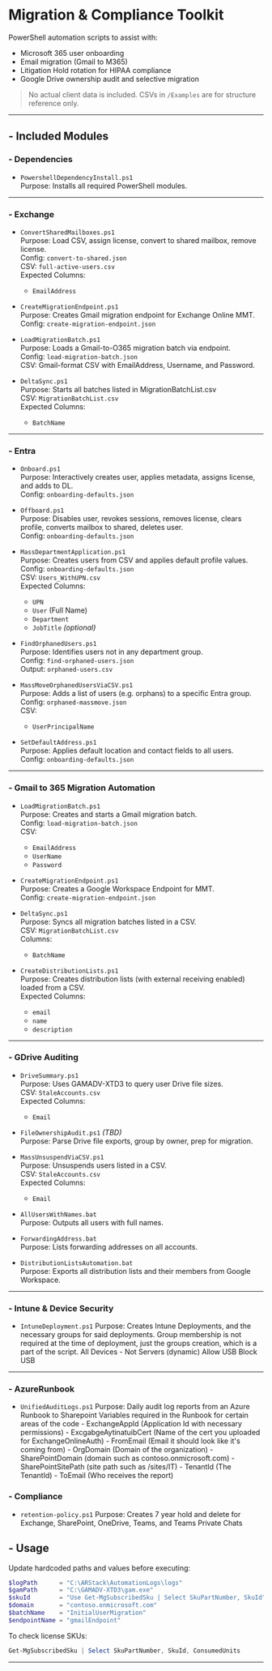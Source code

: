 # Migration & Compliance Toolkit

PowerShell automation scripts to assist with:
- Microsoft 365 user onboarding
- Email migration (Gmail to M365)
- Litigation Hold rotation for HIPAA compliance
- Google Drive ownership audit and selective migration

> No actual client data is included. CSVs in `/Examples` are for structure reference only.

---

## - Included Modules

### - Dependencies
- `PowershellDependencyInstall.ps1`  
    Purpose: Installs all required PowerShell modules.

---

### - Exchange

- `ConvertSharedMailboxes.ps1`  
    Purpose: Load CSV, assign license, convert to shared mailbox, remove license.  
    Config: `convert-to-shared.json`  
    CSV: `full-active-users.csv`  
    Expected Columns:  
    - `EmailAddress`

- `CreateMigrationEndpoint.ps1`  
    Purpose: Creates Gmail migration endpoint for Exchange Online MMT.  
    Config: `create-migration-endpoint.json`

- `LoadMigrationBatch.ps1`  
    Purpose: Loads a Gmail-to-O365 migration batch via endpoint.  
    Config: `load-migration-batch.json`  
    CSV: Gmail-format CSV with EmailAddress, Username, and Password.

- `DeltaSync.ps1`  
    Purpose: Starts all batches listed in MigrationBatchList.csv  
    CSV: `MigrationBatchList.csv`  
    Expected Columns:  
    - `BatchName`

---

### - Entra

- `Onboard.ps1`  
    Purpose: Interactively creates user, applies metadata, assigns license, and adds to DL.  
    Config: `onboarding-defaults.json`

- `Offboard.ps1`  
    Purpose: Disables user, revokes sessions, removes license, clears profile, converts mailbox to shared, deletes user.  
    Config: `onboarding-defaults.json`

- `MassDepartmentApplication.ps1`  
    Purpose: Creates users from CSV and applies default profile values.  
    Config: `onboarding-defaults.json`  
    CSV: `Users_WithUPN.csv`  
    Expected Columns:  
    - `UPN`  
    - `User` (Full Name)  
    - `Department`  
    - `JobTitle` *(optional)*

- `FindOrphanedUsers.ps1`  
    Purpose: Identifies users not in any department group.  
    Config: `find-orphaned-users.json`  
    Output: `orphaned-users.csv`

- `MassMoveOrphanedUsersViaCSV.ps1`  
    Purpose: Adds a list of users (e.g. orphans) to a specific Entra group.  
    Config: `orphaned-massmove.json`  
    CSV:  
    - `UserPrincipalName`

- `SetDefaultAddress.ps1`  
    Purpose: Applies default location and contact fields to all users.  
    Config: `onboarding-defaults.json`

---

### - Gmail to 365 Migration Automation

- `LoadMigrationBatch.ps1`  
    Purpose: Creates and starts a Gmail migration batch.  
    Config: `load-migration-batch.json`  
    CSV:  
    - `EmailAddress`  
    - `UserName`  
    - `Password`

- `CreateMigrationEndpoint.ps1`  
    Purpose: Creates a Google Workspace Endpoint for MMT.  
    Config: `create-migration-endpoint.json`

- `DeltaSync.ps1`  
    Purpose: Syncs all migration batches listed in a CSV.  
    CSV: `MigrationBatchList.csv`  
    Columns:  
    - `BatchName`

- `CreateDistributionLists.ps1`  
    Purpose: Creates distribution lists (with external receiving enabled) loaded from a CSV.  
    Expected Columns:  
    - `email`  
    - `name`  
    - `description`

---

### - GDrive Auditing

- `DriveSummary.ps1`  
    Purpose: Uses GAMADV-XTD3 to query user Drive file sizes.  
    CSV: `StaleAccounts.csv`  
    Expected Columns:  
    - `Email`

- `FileOwnershipAudit.ps1` *(TBD)*  
    Purpose: Parse Drive file exports, group by owner, prep for migration.

- `MassUnsuspendViaCSV.ps1`  
    Purpose: Unsuspends users listed in a CSV.  
    CSV: `StaleAccounts.csv`  
    Expected Columns:  
    - `Email`

- `AllUsersWithNames.bat`  
    Purpose: Outputs all users with full names.

- `ForwardingAddress.bat`  
    Purpose: Lists forwarding addresses on all accounts.

- `DistributionListsAutomation.bat`  
    Purpose: Exports all distribution lists and their members from Google Workspace.

---

### - Intune & Device Security
 - `IntuneDeployment.ps1`
    Purpose: Creates Intune Deployments, and the necessary groups for said deployments.
            Group membership is not required at the time of deployment, just the groups creation, which is a part of the script.
                All Devices - Not Servers (dynamic)
                Allow USB
                Block USB

---

### - AzureRunbook
 - `UnifiedAuditLogs.ps1`
    Purpose: Daily audit log reports from an Azure Runbook to Sharepoint
             Variables required in the Runbook for certain areas of the code
                - ExchangeAppId (Application Id with necessary permissions)
                - ExcgabgeAytinatuibCert (Name of the cert you uploaded for ExchangeOnlineAuth)
                - FromEmail (Email it should look like it's coming from)
                - OrgDomain (Domain of the organization)
                - SharePointDomain (domain such as contoso.onmicrosoft.com)
                - SharePointSitePath (site path such as /sites/IT)
                - TenantId (The TenantId)
                - ToEmail (Who receives the report)

### - Compliance
 - `retention-policy.ps1`
    Purpose: Creates 7 year hold and delete for Exchange, SharePoint, OneDrive, Teams, and Teams Private Chats


## - Usage

Update hardcoded paths and values before executing:
```powershell
$logPath      = "C:\ARStack\AutomationLogs\logs"
$gamPath      = "C:\GAMADV-XTD3\gam.exe"
$skuId        = "Use Get-MgSubscribedSku | Select SkuPartNumber, SkuId"
$domain       = "contoso.onmicrosoft.com"
$batchName    = "InitialUserMigration"
$endpointName = "gmailEndpoint"
```

To check license SKUs:
```powershell
Get-MgSubscribedSku | Select SkuPartNumber, SkuId, ConsumedUnits
```

---
